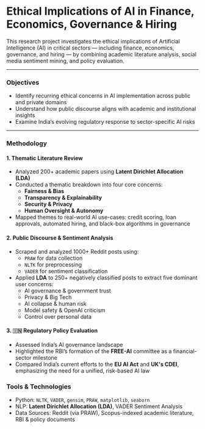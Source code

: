 # Ethical Implications of AI in Finance, Economics, Governance & Hiring

This research project investigates the ethical implications of Artificial Intelligence (AI) in critical sectors — including finance, economics, governance, and hiring — by combining academic literature analysis, social media sentiment mining, and policy evaluation.

---

###  Objectives

- Identify recurring ethical concerns in AI implementation across public and private domains
- Understand how public discourse aligns with academic and institutional insights
- Examine India’s evolving regulatory response to sector-specific AI risks

---

###  Methodology

#### 1. Thematic Literature Review
- Analyzed 200+ academic papers using **Latent Dirichlet Allocation (LDA)**
- Conducted a thematic breakdown into four core concerns:
  - **Fairness & Bias**
  - **Transparency & Explainability**
  - **Security & Privacy**
  - **Human Oversight & Autonomy**
- Mapped themes to real-world AI use-cases: credit scoring, loan approvals, automated hiring, and black-box algorithms in governance

#### 2.  Public Discourse & Sentiment Analysis
- Scraped and analyzed 1000+ Reddit posts using:
  - `PRAW` for data collection
  - `NLTK` for preprocessing
  - `VADER` for sentiment classification
- Applied **LDA** to 250+ negatively classified posts to extract five dominant user concerns:
  - AI governance & government trust
  - Privacy & Big Tech
  - AI collapse & human risk
  - Model safety & OpenAI criticism
  - Control over personal data

#### 3. 🇮🇳 Regulatory Policy Evaluation
- Assessed India’s AI governance landscape
- Highlighted the RBI’s formation of the **FREE-AI** committee as a financial-sector milestone
- Compared India’s current efforts to the **EU AI Act** and **UK's CDEI**, emphasizing the need for a unified, risk-based AI law


### Tools & Technologies

- Python: `NLTK`, `VADER`, `gensim`, `PRAW`, `matplotlib`, `seaborn`  
- NLP: **Latent Dirichlet Allocation (LDA)**, VADER Sentiment Analysis  
- Data Sources: Reddit (via PRAW), Scopus-indexed academic literature, RBI & policy documents


